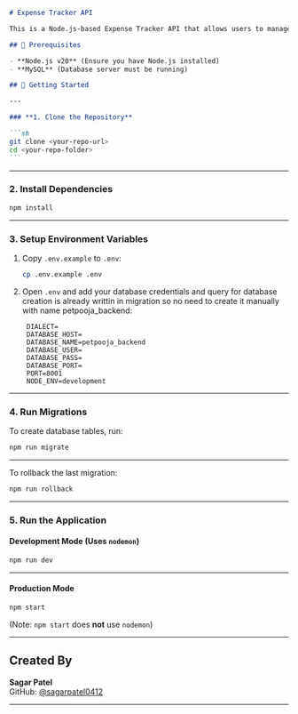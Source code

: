 ````markdown
# Expense Tracker API

This is a Node.js-based Expense Tracker API that allows users to manage their expenses, categories, and view expenditure statistics.

## 📌 Prerequisites

- **Node.js v20** (Ensure you have Node.js installed)
- **MySQL** (Database server must be running)

## 🚀 Getting Started

---

### **1. Clone the Repository**

```sh
git clone <your-repo-url>
cd <your-repo-folder>
```
````

---

### **2. Install Dependencies**

```sh
npm install
```

---

### **3. Setup Environment Variables**

1. Copy `.env.example` to `.env`:
   ```sh
   cp .env.example .env
   ```
2. Open `.env` and add your database credentials and query for database creation is already writtin in migration so no need to create it manually with name petpooja_backend:
   ```
    DIALECT=
    DATABASE_HOST=
    DATABASE_NAME=petpooja_backend
    DATABASE_USER=
    DATABASE_PASS=
    DATABASE_PORT=
    PORT=8001
    NODE_ENV=development
   ```

---

### **4. Run Migrations**

To create database tables, run:

```sh
npm run migrate
```

---

To rollback the last migration:

```sh
npm run rollback
```

---

### **5. Run the Application**

#### **Development Mode (Uses `nodemon`)**

```sh
npm run dev
```

---

#### **Production Mode**

```sh
npm start
```

(Note: `npm start` does **not** use `nodemon`)

---

## Created By

**Sagar Patel**  
GitHub: [@sagarpatel0412](https://github.com/sagarpatel0412)

---
